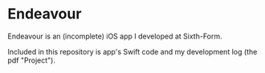 # Endeavour
Endeavour is an (incomplete) iOS app I developed at Sixth-Form.

Included in this repository is app's Swift code and my development log (the pdf "Project").  

